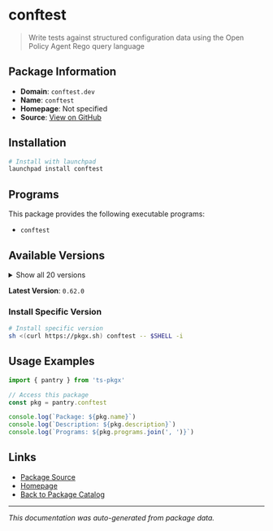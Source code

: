 # conftest

> Write tests against structured configuration data using the Open Policy Agent Rego query language

## Package Information

- **Domain**: `conftest.dev`
- **Name**: `conftest`
- **Homepage**: Not specified
- **Source**: [View on GitHub](https://github.com/pkgxdev/pantry/tree/main/projects/conftest.dev/package.yml)

## Installation

```bash
# Install with launchpad
launchpad install conftest
```

## Programs

This package provides the following executable programs:

- `conftest`

## Available Versions

<details>
<summary>Show all 20 versions</summary>

- `0.62.0`, `0.61.2`, `0.61.1`, `0.61.0`, `0.60.0`
- `0.59.0`, `0.58.0`, `0.57.0`, `0.56.0`, `0.55.0`
- `0.54.0`, `0.53.0`, `0.52.0`, `0.51.0`, `0.50.0`
- `0.49.1`, `0.49.0`, `0.48.0`, `0.47.0`, `0.46.0`

</details>

**Latest Version**: `0.62.0`

### Install Specific Version

```bash
# Install specific version
sh <(curl https://pkgx.sh) conftest -- $SHELL -i
```

## Usage Examples

```typescript
import { pantry } from 'ts-pkgx'

// Access this package
const pkg = pantry.conftest

console.log(`Package: ${pkg.name}`)
console.log(`Description: ${pkg.description}`)
console.log(`Programs: ${pkg.programs.join(', ')}`)
```

## Links

- [Package Source](https://github.com/pkgxdev/pantry/tree/main/projects/conftest.dev/package.yml)
- [Homepage](#)
- [Back to Package Catalog](../../package-catalog.md)

---

*This documentation was auto-generated from package data.*
